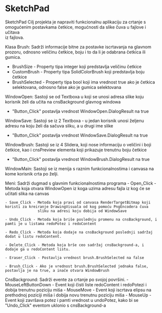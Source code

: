 # SketchPad
SketchPad
Cilj projekta je napraviti funkcionalnu aplikaciju za crtanje s omogućenim postavkama četkice, mogućnosti da slike čuva u fajlove i učitava   
iz fajlova.

Klasa Brush:
  Sadrži informacije bitne za postavke iscrtavanja na glavnom prozoru, odnosno veličinu četkice, boju i to da li je odabrana četkica ili   
  gumica.
  - BrushSize - Property tipa integer koji predstavlja veličinu četkice
  - CustomBrush - Property tipa SolidColorBrush koji predstavlja boju četkice
  - BrushSelected - Property tipa bool koji ima vrednost true ako je četkica selektovana, odnosno false ako je gumica selektovana

WindowOpen:
  Sastoji se od Textboxa u koji se unosi adresa slike koju korisnik želi da učita na cnsBackground glavnog windowa
  - "Button_Click" postavlja vrednost WindowOpen.DialogResult na true
  
WindowSave:
  Sastoji se iz 2 Textboxa - u jedan korisnik unosi željenu adresu na koju želi da sačuva sliku, a u drugi ime slike
  - "Button_Click" postavlja vrednost WindowSave.DialogResult na true

WindowBrush:
  Sastoji se iz 4 Slidera, koji nose informaciju o veličini i boji četkice, kao i cnsPreview elementa koji prikazuje trenutnu boju četkice
  - "Button_Click" postavlja vrednost WindowBrush.DialogResult na true

WindowMain:
  Sastoji se iz menija s raznim funkcionalnostima i canvasa na kome korisnik crta po želji.
    
  Meni:
    Sadrži dugmad s glavnim funkcionalnostima programa
    - Open_Click - Metoda koja otvara WindowOpen iz koga uzima adresu fajla iz kog će se učitati slika na canvas
    
    - Save_Click - Metoda koja pravi od canvasa RenderTargetBitmap koji koristi za kreiranje DrawingVisuala od kog pomoću PngEncodera čuva
                   sliku na adresi koju dobija od WindowSave  
                   
    - Undo_Click - Metoda koja briše poslednju promenu na cnsBackground, i pamti je u listama redoPotez i redoContent
    
    - Redo_Click - Metoda koja dodaje na cnsBackground poslednji sadržaj dodat u listu redoContent.
    
    - Delete_Click - Metoda koja brše ceo sadržaj cnsBackground-a, i dodaje ga u redoContent listu.
    
    - Eraser_Click - Postavlja vrednost brush.BrushSelected na false
    
    - Brush_Click - Ako je vrednost brush.BrushSelected jednaka false, postavlja je na true, a inače otvara WindowBrush
    
    
  CnsBackground:
    Sadrži evente za crtanje po svojoj površini.
    - MouseLeftButtonDown - Event koji čisti liste redoContent i redoPotezi i dobija trenutnu poziciju miša
    - MouseMove - Event koji iscrtava elipsu na prethodnoj poziciji miša i dobija novu trenutnu poziciju miša
    - MouseUp - Event koji završava potez i pamti vrednost u undoPotez, kako bi se "Undo_Click" eventom uklonio s cnsBackground-a
    
